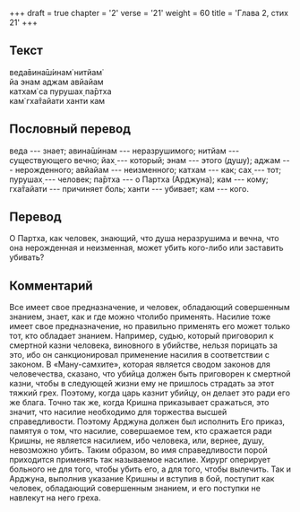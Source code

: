 +++
draft = true
chapter = '2'
verse = '21'
weight = 60
title = 'Глава 2, стих 21'
+++
## Текст

веда̄вина̄ш́инам̇ нитйам̇  
йа энам аджам авйайам  
катхам̇ са пурушах̣ па̄ртха  
кам̇ гха̄тайати ханти кам

## Пословный перевод

веда --- знает; авина̄ш́инам --- неразрушимого; нитйам --- существующего
вечно; йах̣ --- который; энам --- этого (душу); аджам --- нерожденного;
авйайам --- неизменного; катхам --- как; сах̣ --- тот; пурушах̣ ---
человек; па̄ртха --- о Партха (Арджуна); кам --- кому; гха̄тайати ---
причиняет боль; ханти --- убивает; кам --- кого.

## Перевод

О Партха, как человек, знающий, что душа неразрушима и вечна, что она
нерожденная и неизменная, может убить кого-либо или заставить убивать?

## Комментарий

Все имеет свое предназначение, и человек, обладающий совершенным
знанием, знает, как и где можно чтолибо применять. Насилие тоже имеет
свое предназначение, но правильно применять его может только тот, кто
обладает знанием. Например, судью, который приговорил к смертной казни
человека, виновного в убийстве, нельзя порицать за это, ибо он
санкционировал применение насилия в соответствии с законом. В
«Ману-самхите», которая является сводом законов для человечества,
сказано, что убийца должен быть приговорен к смертной казни, чтобы в
следующей жизни ему не пришлось страдать за этот тяжкий грех. Поэтому,
когда царь казнит убийцу, он делает это ради его же блага. Точно так же,
когда Кришна приказывает сражаться, это значит, что насилие необходимо
для торжества высшей справедливости. Поэтому Арджуна должен был
исполнить Его приказ, памятуя о том, что насилие, совершаемое тем, кто
сражается ради Кришны, не является насилием, ибо человека, или, вернее,
душу, невозможно убить. Таким образом, во имя справедливости порой
приходится применять так называемое насилие. Хирург оперирует больного
не для того, чтобы убить его, а для того, чтобы вылечить. Так и Арджуна,
выполнив указание Кришны и вступив в бой, поступит как человек,
обладающий совершенным знанием, и его поступки не навлекут на него
греха.
